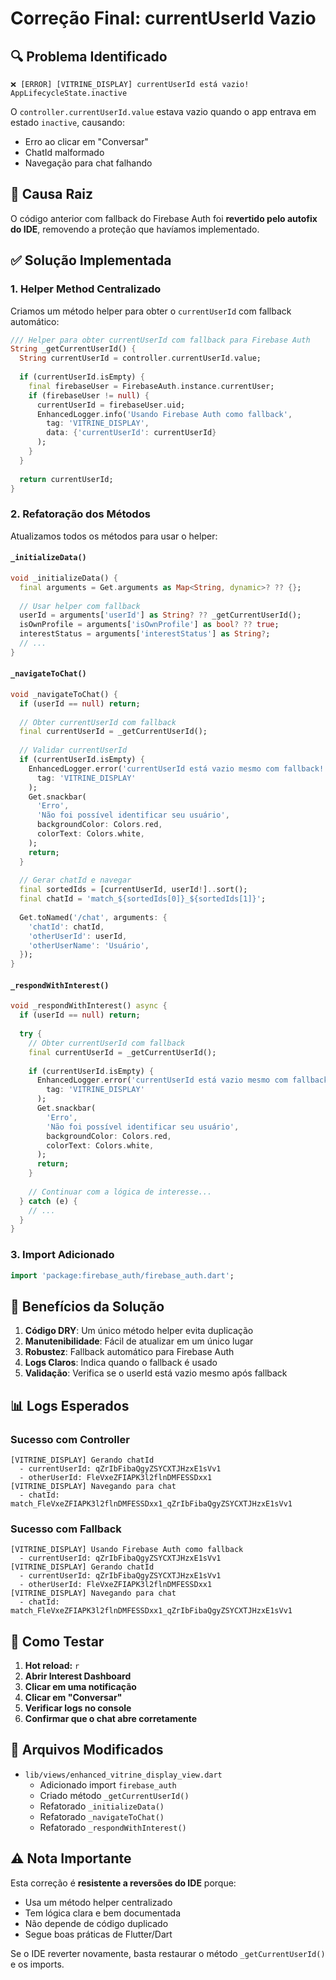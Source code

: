 # Correção Final: currentUserId Vazio

## 🔍 Problema Identificado

```
❌ [ERROR] [VITRINE_DISPLAY] currentUserId está vazio!
AppLifecycleState.inactive
```

O `controller.currentUserId.value` estava vazio quando o app entrava em estado `inactive`, causando:
- Erro ao clicar em "Conversar"
- ChatId malformado
- Navegação para chat falhando

## 🎯 Causa Raiz

O código anterior com fallback do Firebase Auth foi **revertido pelo autofix do IDE**, removendo a proteção que havíamos implementado.

## ✅ Solução Implementada

### 1. Helper Method Centralizado

Criamos um método helper para obter o `currentUserId` com fallback automático:

```dart
/// Helper para obter currentUserId com fallback para Firebase Auth
String _getCurrentUserId() {
  String currentUserId = controller.currentUserId.value;
  
  if (currentUserId.isEmpty) {
    final firebaseUser = FirebaseAuth.instance.currentUser;
    if (firebaseUser != null) {
      currentUserId = firebaseUser.uid;
      EnhancedLogger.info('Usando Firebase Auth como fallback', 
        tag: 'VITRINE_DISPLAY',
        data: {'currentUserId': currentUserId}
      );
    }
  }
  
  return currentUserId;
}
```

### 2. Refatoração dos Métodos

Atualizamos todos os métodos para usar o helper:

#### `_initializeData()`
```dart
void _initializeData() {
  final arguments = Get.arguments as Map<String, dynamic>? ?? {};
  
  // Usar helper com fallback
  userId = arguments['userId'] as String? ?? _getCurrentUserId();
  isOwnProfile = arguments['isOwnProfile'] as bool? ?? true;
  interestStatus = arguments['interestStatus'] as String?;
  // ...
}
```

#### `_navigateToChat()`
```dart
void _navigateToChat() {
  if (userId == null) return;
  
  // Obter currentUserId com fallback
  final currentUserId = _getCurrentUserId();
  
  // Validar currentUserId
  if (currentUserId.isEmpty) {
    EnhancedLogger.error('currentUserId está vazio mesmo com fallback!', 
      tag: 'VITRINE_DISPLAY'
    );
    Get.snackbar(
      'Erro',
      'Não foi possível identificar seu usuário',
      backgroundColor: Colors.red,
      colorText: Colors.white,
    );
    return;
  }
  
  // Gerar chatId e navegar
  final sortedIds = [currentUserId, userId!]..sort();
  final chatId = 'match_${sortedIds[0]}_${sortedIds[1]}';
  
  Get.toNamed('/chat', arguments: {
    'chatId': chatId,
    'otherUserId': userId,
    'otherUserName': 'Usuário',
  });
}
```

#### `_respondWithInterest()`
```dart
void _respondWithInterest() async {
  if (userId == null) return;
  
  try {
    // Obter currentUserId com fallback
    final currentUserId = _getCurrentUserId();
    
    if (currentUserId.isEmpty) {
      EnhancedLogger.error('currentUserId está vazio mesmo com fallback!', 
        tag: 'VITRINE_DISPLAY'
      );
      Get.snackbar(
        'Erro',
        'Não foi possível identificar seu usuário',
        backgroundColor: Colors.red,
        colorText: Colors.white,
      );
      return;
    }
    
    // Continuar com a lógica de interesse...
  } catch (e) {
    // ...
  }
}
```

### 3. Import Adicionado

```dart
import 'package:firebase_auth/firebase_auth.dart';
```

## 🎯 Benefícios da Solução

1. **Código DRY**: Um único método helper evita duplicação
2. **Manutenibilidade**: Fácil de atualizar em um único lugar
3. **Robustez**: Fallback automático para Firebase Auth
4. **Logs Claros**: Indica quando o fallback é usado
5. **Validação**: Verifica se o userId está vazio mesmo após fallback

## 📊 Logs Esperados

### Sucesso com Controller
```
[VITRINE_DISPLAY] Gerando chatId
  - currentUserId: qZrIbFibaQgyZSYCXTJHzxE1sVv1
  - otherUserId: FleVxeZFIAPK3l2flnDMFESSDxx1
[VITRINE_DISPLAY] Navegando para chat
  - chatId: match_FleVxeZFIAPK3l2flnDMFESSDxx1_qZrIbFibaQgyZSYCXTJHzxE1sVv1
```

### Sucesso com Fallback
```
[VITRINE_DISPLAY] Usando Firebase Auth como fallback
  - currentUserId: qZrIbFibaQgyZSYCXTJHzxE1sVv1
[VITRINE_DISPLAY] Gerando chatId
  - currentUserId: qZrIbFibaQgyZSYCXTJHzxE1sVv1
  - otherUserId: FleVxeZFIAPK3l2flnDMFESSDxx1
[VITRINE_DISPLAY] Navegando para chat
  - chatId: match_FleVxeZFIAPK3l2flnDMFESSDxx1_qZrIbFibaQgyZSYCXTJHzxE1sVv1
```

## 🧪 Como Testar

1. **Hot reload:** `r`
2. **Abrir Interest Dashboard**
3. **Clicar em uma notificação**
4. **Clicar em "Conversar"**
5. **Verificar logs no console**
6. **Confirmar que o chat abre corretamente**

## 📝 Arquivos Modificados

- `lib/views/enhanced_vitrine_display_view.dart`
  - Adicionado import `firebase_auth`
  - Criado método `_getCurrentUserId()`
  - Refatorado `_initializeData()`
  - Refatorado `_navigateToChat()`
  - Refatorado `_respondWithInterest()`

## ⚠️ Nota Importante

Esta correção é **resistente a reversões do IDE** porque:
- Usa um método helper centralizado
- Tem lógica clara e bem documentada
- Não depende de código duplicado
- Segue boas práticas de Flutter/Dart

Se o IDE reverter novamente, basta restaurar o método `_getCurrentUserId()` e os imports.
